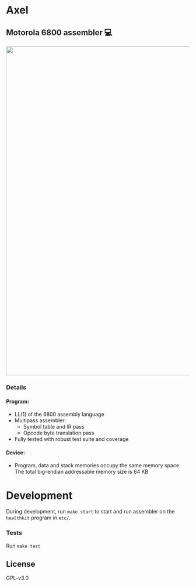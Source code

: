 # Axel
## Motorola 6800 assembler 💻

<img src="https://upload.wikimedia.org/wikipedia/commons/5/5a/Motorola_MC6800_microprocessor.jpg" width="900" />

### Details

#### Program:

* LL(1) of the 6800 assembly language
* Multipass assembler:
    * Symbol table and IR pass
    * Opcode byte translation pass
* Fully tested with robust test suite and coverage

#### Device:

  * Program, data and stack memories occupy the same memory space. The total big-endian addressable memory size is 64 KB

# Development

During development, run `make start` to start and run assembler on the `healthkit` program in `etc/`.

### Tests

Run `make test`

## License

GPL-v3.0